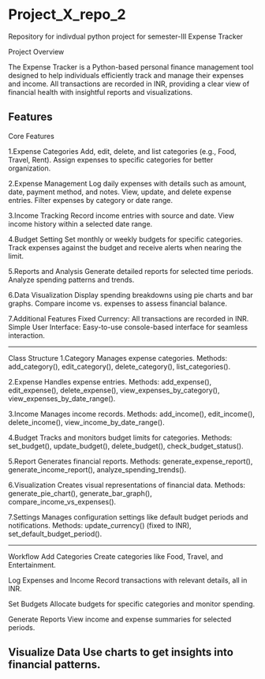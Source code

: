 # Project_X_repo_2
Repository for indivdual python project for semester-III
Expense Tracker

Project Overview

The Expense Tracker is a Python-based personal finance management tool designed to help individuals efficiently track and manage their expenses and income. All transactions are recorded in INR, providing a clear view of financial health with insightful reports and visualizations.

Features
-------------------------------------------------------------------------------------------------
Core Features

1.Expense Categories
Add, edit, delete, and list categories (e.g., Food, Travel, Rent).
Assign expenses to specific categories for better organization.

2.Expense Management
Log daily expenses with details such as amount, date, payment method, and notes.
View, update, and delete expense entries.
Filter expenses by category or date range.

3.Income Tracking
Record income entries with source and date.
View income history within a selected date range.

4.Budget Setting 
Set monthly or weekly budgets for specific categories.
Track expenses against the budget and receive alerts when nearing the limit.

5.Reports and Analysis
Generate detailed reports for selected time periods.
Analyze spending patterns and trends.

6.Data Visualization
Display spending breakdowns using pie charts and bar graphs.
Compare income vs. expenses to assess financial balance.

7.Additional Features
Fixed Currency: All transactions are recorded in INR.
Simple User Interface: Easy-to-use console-based interface for seamless interaction.

-------------------------------------------------------------------------------------------------

Class Structure
1.Category
Manages expense categories.
Methods: add_category(), edit_category(), delete_category(), list_categories().

2.Expense
Handles expense entries.
Methods: add_expense(), edit_expense(), delete_expense(), view_expenses_by_category(), view_expenses_by_date_range().

3.Income
Manages income records.
Methods: add_income(), edit_income(), delete_income(), view_income_by_date_range().

4.Budget
Tracks and monitors budget limits for categories.
Methods: set_budget(), update_budget(), delete_budget(), check_budget_status().

5.Report
Generates financial reports.
Methods: generate_expense_report(), generate_income_report(), analyze_spending_trends().

6.Visualization
Creates visual representations of financial data.
Methods: generate_pie_chart(), generate_bar_graph(), compare_income_vs_expenses().

7.Settings
Manages configuration settings like default budget periods and notifications.
Methods: update_currency() (fixed to INR), set_default_budget_period().

-------------------------------------------------------------------------------------------------
Workflow
Add Categories
Create categories like Food, Travel, and Entertainment.

Log Expenses and Income
Record transactions with relevant details, all in INR.

Set Budgets
Allocate budgets for specific categories and monitor spending.

Generate Reports
View income and expense summaries for selected periods.

Visualize Data
Use charts to get insights into financial patterns.
-------------------------------------------------------------------------------------------------